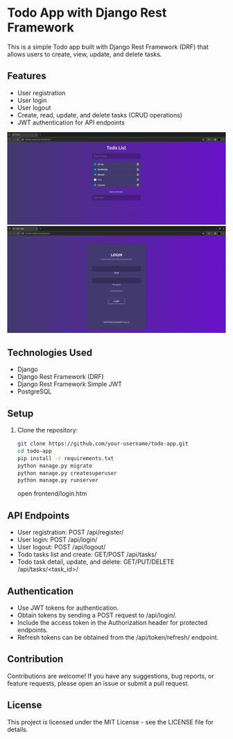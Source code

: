 # Todo App with Django Rest Framework

This is a simple Todo app built with Django Rest Framework (DRF) that allows users to create, view, update, and delete tasks.

## Features

- User registration
- User login
- User logout
- Create, read, update, and delete tasks (CRUD operations)
- JWT authentication for API endpoints

![screenshot](./screenshot/Screenshot1.png)
![screenshot](./screenshot/Screenshot2.png)

## Technologies Used

- Django
- Django Rest Framework (DRF)
- Django Rest Framework Simple JWT
- PostgreSQL 

## Setup

1. Clone the repository:

   ```bash
   git clone https://github.com/your-username/todo-app.git
   cd todo-app
   pip install -r requirements.txt
   python manage.py migrate
   python manage.py createsuperuser
   python manage.py runserver
   ```
   open frontend/login.htm

## API Endpoints
- User registration: POST /api/register/
- User login: POST /api/login/
- User logout: POST /api/logout/
- Todo tasks list and create: GET/POST /api/tasks/
- Todo task detail, update, and delete: GET/PUT/DELETE /api/tasks/<task_id>/
## Authentication
- Use JWT tokens for authentication.
- Obtain tokens by sending a POST request to /api/login/.
- Include the access token in the Authorization header for protected endpoints.
- Refresh tokens can be obtained from the /api/token/refresh/ endpoint.
## Contribution
Contributions are welcome! If you have any suggestions, bug reports, or feature requests, please open an issue or submit a pull request.

## License
This project is licensed under the MIT License - see the LICENSE file for details.



